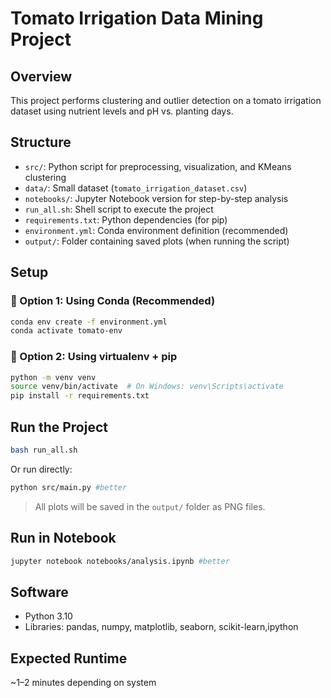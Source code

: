 # Tomato Irrigation Data Mining Project

## Overview
This project performs clustering and outlier detection on a tomato irrigation dataset using nutrient levels and pH vs. planting days.

## Structure
- `src/`: Python script for preprocessing, visualization, and KMeans clustering
- `data/`: Small dataset (`tomato_irrigation_dataset.csv`)
- `notebooks/`: Jupyter Notebook version for step-by-step analysis
- `run_all.sh`: Shell script to execute the project
- `requirements.txt`: Python dependencies (for pip)
- `environment.yml`: Conda environment definition (recommended)
- `output/`: Folder containing saved plots (when running the script)

## Setup

### 🔹 Option 1: Using Conda (Recommended)

```bash
conda env create -f environment.yml
conda activate tomato-env
```

### 🔹 Option 2: Using virtualenv + pip

```bash
python -m venv venv
source venv/bin/activate  # On Windows: venv\Scripts\activate
pip install -r requirements.txt
```

## Run the Project

```bash
bash run_all.sh
```

Or run directly:

```bash
python src/main.py #better
```

> All plots will be saved in the `output/` folder as PNG files.

## Run in Notebook

```bash
jupyter notebook notebooks/analysis.ipynb #better
```

## Software
- Python 3.10
- Libraries: pandas, numpy, matplotlib, seaborn, scikit-learn,ipython

## Expected Runtime
~1–2 minutes depending on system
